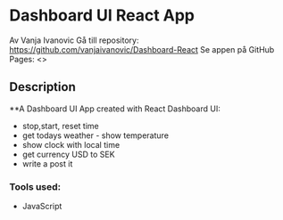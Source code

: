 # Dashboard UI React App
Av Vanja Ivanovic
Gå till repository: <https://github.com/vanjaivanovic/Dashboard-React>
Se appen på GitHub Pages: <>
## Description
**A Dashboard UI App created with React
Dashboard UI:
* stop,start, reset time
* get todays weather - show temperature
* show clock with local time
* get currency USD to SEK
* write a post it
### Tools used:
* JavaScript